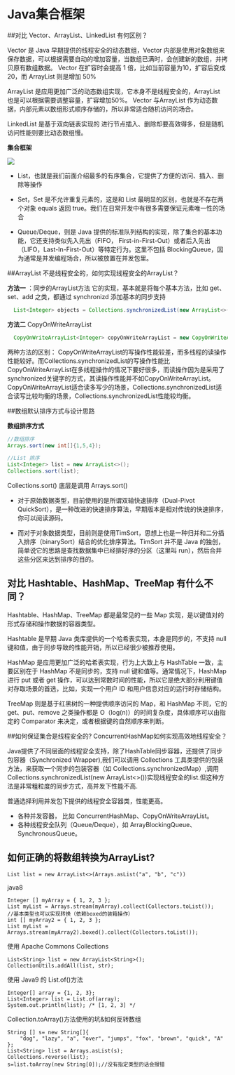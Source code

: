 # Java集合框架

##对比 Vector、ArrayList、LinkedList 有何区别？

Vector 是 Java 早期提供的线程安全的动态数组，Vector 内部是使用对象数组来保存数据，可以根据需要自动的增加容量，当数组已满时，会创建新的数组，并拷贝原有数组数据。
Vector 在扩容时会提高 1 倍，比如当前容量为10，扩容后变成20，而 ArrayList 则是增加 50%

ArrayList 是应用更加广泛的动态数组实现，它本身不是线程安全的，ArrayList 也是可以根据需要调整容量，扩容增加50%。
Vector 与ArrayList 作为动态数据，内部元素以数组形式顺序存储的，所以非常适合随机访问的场合。

LinkedList 是基于双向链表实现的 进行节点插入、删除却要高效得多，但是随机访问性能则要比动态数组慢。

**集合框架**

![](https://static001.geekbang.org/resource/image/67/c7/675536edf1563b11ab7ead0def1215c7.png)

- List，也就是我们前面介绍最多的有序集合，它提供了方便的访问、插入、删除等操作

- Set，Set 是不允许重复元素的，这是和 List 最明显的区别，也就是不存在两个对象 equals 返回 true。我们在日常开发中有很多需要保证元素唯一性的场合

- Queue/Deque，则是 Java 提供的标准队列结构的实现，除了集合的基本功能，它还支持类似先入先出（FIFO， First-in-First-Out）或者后入先出（LIFO，Last-In-First-Out）等特定行为。这里不包括 BlockingQueue，因为通常是并发编程场合，所以被放置在并发包里。

##ArrayList 不是线程安全的，如何实现线程安全的ArrayList？

**方法一** ：同步的ArrayList方法
它的实现，基本就是将每个基本方法，比如 get、set、add 之类，都通过 synchronizd 添加基本的同步支持
```java
  List<Integer> objects = Collections.synchronizedList(new ArrayList<>());

```
**方法二** CopyOnWriteArrayList
```java
  CopyOnWriteArrayList<Integer> copyOnWriteArrayList = new CopyOnWriteArrayList<>();
```
两种方法的区别：
CopyOnWriteArrayList的写操作性能较差，而多线程的读操作性能较好。而Collections.synchronizedList的写操作性能比CopyOnWriteArrayList在多线程操作的情况下要好很多，而读操作因为是采用了synchronized关键字的方式，其读操作性能并不如CopyOnWriteArrayList。
CopyOnWriteArrayList适合读多写少的场景，Collections.synchronizedList适合读写比较均衡的场景，Collections.synchronizedList性能较均衡。

##数组默认排序方式与设计思路

**数组排序方式**

```java
//数组排序
Arrays.sort(new int[]{1,5,4});

//List 排序
List<Integer> list = new ArrayList<>();
Collections.sort(list);
```
Collections.sort() 底层是调用 Arrays.sort()

- 对于原始数据类型，目前使用的是所谓双轴快速排序（Dual-Pivot QuickSort），是一种改进的快速排序算法，早期版本是相对传统的快速排序，你可以阅读源码。

- 而对于对象数据类型，目前则是使用TimSort，思想上也是一种归并和二分插入排序（binarySort）结合的优化排序算法。TimSort 并不是 Java 的独创，简单说它的思路是查找数据集中已经排好序的分区（这里叫 run），然后合并这些分区来达到排序的目的。


## 对比 Hashtable、HashMap、TreeMap 有什么不同？

Hashtable、HashMap、TreeMap 都是最常见的一些 Map 实现，是以键值对的形式存储和操作数据的容器类型。

Hashtable 是早期 Java 类库提供的一个哈希表实现，本身是同步的，不支持 null 键和值，由于同步导致的性能开销，所以已经很少被推荐使用。

HashMap 是应用更加广泛的哈希表实现，行为上大致上与 HashTable 一致，主要区别在于 HashMap 不是同步的，支持 null 键和值等。通常情况下，HashMap 进行 put 或者 get 操作，可以达到常数时间的性能，所以它是绝大部分利用键值对存取场景的首选，比如，实现一个用户 ID 和用户信息对应的运行时存储结构。

TreeMap 则是基于红黑树的一种提供顺序访问的 Map，和 HashMap 不同，它的 get、put、remove 之类操作都是 O（log(n)）的时间复杂度，具体顺序可以由指定的 Comparator 来决定，或者根据键的自然顺序来判断。

##如何保证集合是线程安全的? ConcurrentHashMap如何实现高效地线程安全？

Java提供了不同层面的线程安全支持，除了HashTable同步容器，还提供了同步包容器（Synchronized Wrapper),我们可以调用 Collections 工具类提供的包装方法，来获取一个同步的包装容器（如 Collections.synchronizedMap）,调用Collections.synchronizedList(new ArrayList<>())实现线程安全的list.但这种方法是非常粗粒度的同步方式，高并发下性能不高.

普通选择利用并发包下提供的线程安全容器类，性能更高。

- 各种并发容器， 比如 ConcurrentHashMap、CopyOnWriteArrayList。
- 各种线程安全队列（Queue/Deque），如 ArrayBlockingQueue、SynchronousQueue。

##  如何正确的将数组转换为ArrayList?

```
List list = new ArrayList<>(Arrays.asList("a", "b", "c"))
```

java8
```
Integer [] myArray = { 1, 2, 3 };
List myList = Arrays.stream(myArray).collect(Collectors.toList());
//基本类型也可以实现转换（依赖boxed的装箱操作）
int [] myArray2 = { 1, 2, 3 };
List myList = Arrays.stream(myArray2).boxed().collect(Collectors.toList());
```

使用 Apache Commons Collections

```
List<String> list = new ArrayList<String>();
CollectionUtils.addAll(list, str);
```

使用 Java9 的 List.of()方法

```
Integer[] array = {1, 2, 3};
List<Integer> list = List.of(array);
System.out.println(list); /* [1, 2, 3] */
```

Collection.toArray()方法使用的坑&如何反转数组

```
String [] s= new String[]{
    "dog", "lazy", "a", "over", "jumps", "fox", "brown", "quick", "A"
};
List<String> list = Arrays.asList(s);
Collections.reverse(list);
s=list.toArray(new String[0]);//没有指定类型的话会报错
```




















